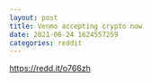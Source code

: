 ```yaml
--- 
layout: post 
title: Venmo accepting crypto now 
date: 2021-06-24 1624557259 
categories: reddit 
--- 
```

https://redd.it/o766zh